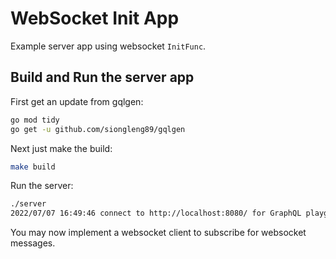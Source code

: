 # WebSocket Init App

Example server app using websocket `InitFunc`.

## Build and Run the server app

First get an update from gqlgen:
```bash
go mod tidy
go get -u github.com/siongleng89/gqlgen
```

Next just make the build:
```bash
make build
```

Run the server:
```bash
./server
2022/07/07 16:49:46 connect to http://localhost:8080/ for GraphQL playground
```

You may now implement a websocket client to subscribe for websocket messages.
